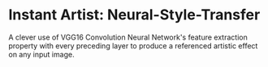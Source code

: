 # Instant Artist: Neural-Style-Transfer
A clever use of VGG16 Convolution Neural Network's feature extraction property with every preceding layer to produce a referenced artistic effect on any input image. 
